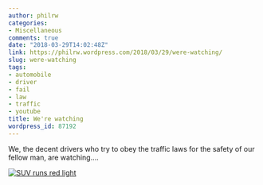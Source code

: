 ```yaml
---
author: philrw
categories:
- Miscellaneous
comments: true
date: "2018-03-29T14:02:48Z"
link: https://philrw.wordpress.com/2018/03/29/were-watching/
slug: were-watching
tags:
- automobile
- driver
- fail
- law
- traffic
- youtube
title: We're watching
wordpress_id: 87192
---
```


We, the decent drivers who try to obey the traffic laws for the safety of our fellow man, are watching....

[![SUV runs red light](http://img.youtube.com/vi/mlrPDKcdkRE/0.jpg)](http://www.youtube.com/watch?v=mlrPDKcdkRE)